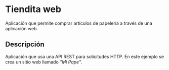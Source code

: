 # Tiendita web

Aplicación que permite comprar artículos de papelería a través de una aplicación web.

## Descripción

Aplicación que usa una API REST para solicitudes HTTP. En este ejemplo se crea un sitio web llamado _"Mi Pape"_.
